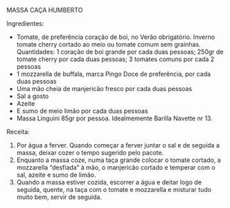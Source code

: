 MASSA CAÇA HUMBERTO

Ingredientes:
- Tomate, de preferência coração de boi, no Verão obrigatório. Inverno tomate cherry cortado ao meio ou
tomate comum sem grainhas. Quantidades: 1 coração de boi grande por cada duas pessoas; 250gr de tomate cherry por cada duas pessoas; 3 tomates comuns por cada 2 pessoas
- 1 mozzarella de buffala, marca Pingo Doce de preferência, por cada duas pessoas
- Uma mão cheia de manjericão fresco por cada duas pessoas
- Sal a gosto
- Azeite
- E sumo de meio limão por cada duas pessoas
- Massa Linguini 85gr por pessoa. Idealmemente Barilla Navette nr 13.

Receita:
1. Por água a ferver. Quando começar a ferver juntar o sal e de seguida a massa, deixar cozer o tempo sugerido
pelo pacote.
2. Enquanto a massa coze, numa taça grande colocar o tomate cortado, a mozzarella “desfiada” à mão, o
manjericão cortado e temperar com o sal, azeite e sumo de limão.
3. Quando a massa estiver cozida, escorrer a água e deitar logo de seguida, quente, na taça com o tomate e
mozzarella e misturar tudo muito bem, servir de seguida.
